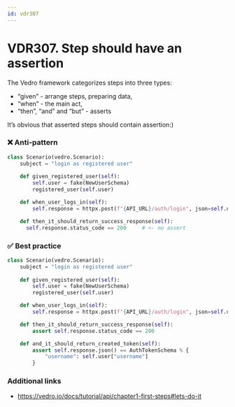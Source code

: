 ```yaml
---
id: vdr307
---
```


# VDR307. Step should have an assertion
The Vedro framework categorizes steps into three types:

- “given” - arrange steps, preparing data,
- “when” - the main act,
- “then”, “and” and “but” - asserts

It’s obvious that asserted steps should contain assertion:)


### ❌ Anti-pattern
```python
class Scenario(vedro.Scenario):
    subject = "login as registered user"
    
    def given_registered_user(self):
        self.user = fake(NewUserSchema)
        registered_user(self.user)

    def when_user_logs_in(self):
        self.response = httpx.post(f"{API_URL}/auth/login", json=self.user)

    def then_it_should_return_success_response(self):
      self.response.status_code == 200     # <- no assert
```
### ✅ Best practice
```python
class Scenario(vedro.Scenario):
    subject = "login as registered user"
    
    def given_registered_user(self):
        self.user = fake(NewUserSchema)
        registered_user(self.user)

    def when_user_logs_in(self):
        self.response = httpx.post(f"{API_URL}/auth/login", json=self.user)

    def then_it_should_return_success_response(self):
        assert self.response.status_code == 200

    def and_it_should_return_created_token(self):
        assert self.response.json() == AuthTokenSchema % {
            "username": self.user["username"]
        }
```
### Additional links
- https://vedro.io/docs/tutorial/api/chapter1-first-steps#lets-do-it

